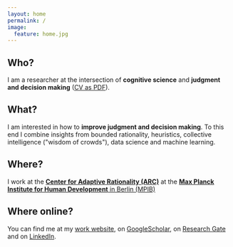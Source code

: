 ```yaml
---
layout: home
permalink: /
image:
  feature: home.jpg
---
```


<div class="tiles">

<div class="tile">
  <h2 class="post-title">Who?</h2>
  <p class="post-excerpt">I am a researcher at the intersection of <strong>cognitive science</strong> and <strong>judgment and decision making</strong> (<a href="/cv/cv-herzog-stefan.pdf">CV as PDF</a>).</p>
</div><!-- /.tile -->

<div class="tile">
  <h2 class="post-title">What?</h2>
  <p class="post-excerpt">I am interested in how to <strong>improve judgment and decision making</strong>. To this end I combine insights from bounded rationality, heuristics, collective intelligence (&quot;wisdom of crowds&quot;), data science and machine learning.
    <!-- inner crowd -->
</p>
</div><!-- /.tile -->

<div class="tile">
  <h2 class="post-title">Where?</h2>
  <p class="post-excerpt">I work at the <a href="https://www.mpib-berlin.mpg.de/en/research/adaptive-rationality"><strong>Center for Adaptive Rationality (ARC)</strong></a> at the <a href="https://www.mpib-berlin.mpg.de/en"><strong>Max Planck Institute for Human Development</strong> in Berlin (MPIB)</a></p>
</div><!-- /.tile -->

<div class="tile">
  <h2 class="post-title">Where online?</h2>
  <p class="post-excerpt"> You can find me at my <a href="https://www.mpib-berlin.mpg.de/en/staff/stefan-herzog">work website</a>,
    on <a href="https://scholar.google.de/citations?user=WZIjp7YAAAAJ&amp;hl=en">GoogleScholar</a>, on <a href="https://www.researchgate.net/profile/Stefan_Herzog2">Research Gate</a> and on <a href="http://de.linkedin.com/in/stefanmherzog">LinkedIn</a>.</p>
</div><!-- /.tile -->

</div><!-- /.tiles -->
